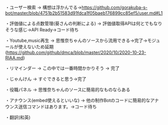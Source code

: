・ユーザー検索 → 構想は浮かんでる→https://github.com/gorakuba-s-bot/master/blob/4751b2b51583d91fdca1f05baeb176899cc85ef5/user.md#L1

・評価値による点数管理(葵さんの判断による) → 評価値取得APIは何とでもなりそうな感じ→API Ready→コード待ち

・Youtube,music再生 → 思惟奈ちゃんのソースから流用できる→完了→モジュールが使えないため延期(https://github.com/github/dmca/blob/master/2020/10/2020-10-23-RIAA.md)

・リマインダー → この中では一番時間かかりそう → 完了

・じゃんけん → すぐできると思う→完了

・役職パネル → 思惟奈ちゃんのソースに簡易的なものならある

・アナウンス(embed使えるといいな) → 他の制作Botのコードに簡易的なアナウンス送信コマンドはあります。→コード待ち

・翻訳(和英)